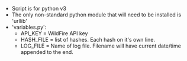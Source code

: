 
- Script is for python v3
- The only non-standard python module that will need to be installed is 'urllib'
- 'variables.py':
    - API_KEY = WildFire API key
    - HASH_FILE = list of hashes.  Each hash on it's own line.
    - LOG_FILE = Name of log file.  Filename will have current date/time appended to the end.